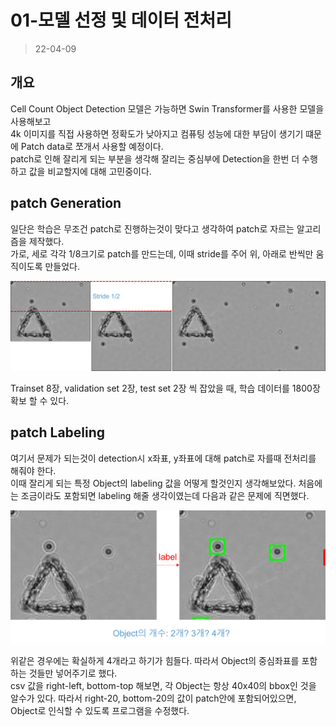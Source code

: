 # 01-모델 선정 및 데이터 전처리  
> 22-04-09

## 개요  

Cell Count Object Detection 모델은 가능하면 Swin Transformer를 사용한 모델을 사용해보고  
4k 이미지를 직접 사용하면 정확도가 낮아지고 컴퓨팅 성능에 대한 부담이 생기기 떄문에 Patch data로 쪼개서 사용할 예정이다.  
patch로 인해 잘리게 되는 부분을 생각해 잘리는 중심부에 Detection을 한번 더 수행하고 값을 비교할지에 대해 고민중이다.  

## patch Generation
일단은 학습은 무조건 patch로 진행하는것이 맞다고 생각하여 patch로 자르는 알고리즘을 제작했다.  
가로, 세로 각각 1/8크기로 patch를 만드는데, 이때 stride를 주어 위, 아래로 반씩만 움직이도록 만들었다.  

![](Assets/1.png)  

Trainset 8장, validation set 2장, test set 2장 씩 잡았을 때, 학습 데이터를 1800장 확보 할 수 있다.

## patch Labeling
여기서 문제가 되는것이 detection시 x좌표, y좌표에 대해 patch로 자를때 전처리를 해줘야 한다.  
이때 잘리게 되는 특정 Object의 labeling 값을 어떻게 할것인지 생각해보았다. 처음에는 조금이라도 포함되면 labeling 해줄 생각이였는데 다음과 같은 문제에 직면했다.  

![img](Assets/2.png)  

위같은 경우에는 확실하게 4개라고 하기가 힘들다. 따라서 Object의 중심좌표를 포함하는 것들만 넣어주기로 했다.  
csv 값을 right-left, bottom-top 해보면, 각 Object는 항상 40x40의 bbox인 것을 알수가 있다. 따라서 right-20, bottom-20의 값이 patch안에 포함되어있으면, Object로 인식할 수 있도록 프로그램을 수정했다.  

